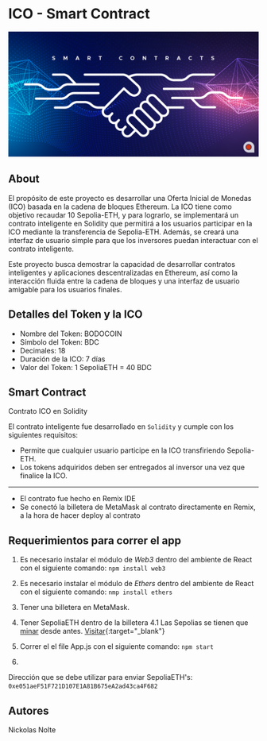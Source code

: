 # ICO - Smart Contract

![Screenshot](screenshot.png)

## About
El propósito de este proyecto es desarrollar una Oferta Inicial de Monedas (ICO) basada en la cadena de bloques Ethereum. La ICO tiene como objetivo recaudar 10 Sepolia-ETH, y para lograrlo, se implementará un contrato inteligente en Solidity que permitirá a los usuarios participar en la ICO mediante la transferencia de Sepolia-ETH. Además, se creará una interfaz de usuario simple para que los inversores puedan interactuar con el contrato inteligente. 

Este proyecto busca demostrar la capacidad de desarrollar contratos inteligentes y aplicaciones descentralizadas en Ethereum, así como la interacción fluida entre la cadena de bloques y una interfaz de usuario amigable para los usuarios finales.


## Detalles del Token y la ICO

- Nombre del Token: BODOCOIN
- Símbolo del Token: BDC
- Decimales: 18
- Duración de la ICO: 7 días
- Valor del Token:  1 SepoliaETH = 40 BDC

## Smart Contract 

Contrato ICO en Solidity

El contrato inteligente fue desarrollado en `Solidity` y cumple con los siguientes requisitos:

- Permite que cualquier usuario participe en la ICO transfiriendo Sepolia-ETH.
- Los tokens adquiridos deben ser entregados al inversor una vez que finalice la ICO.

------------------------------------------------------------------------------------------------------------------------------------------------------------------------------------

- El contrato fue hecho en Remix IDE
- Se conectó la billetera de MetaMask al contrato directamente en Remix, a la hora de hacer deploy al contrato


## Requerimientos para correr el app

1. Es necesario instalar el módulo de *Web3* dentro del ambiente de React con el siguiente comando: `npm install web3`
2. Es necesario instalar el módulo de *Ethers* dentro del ambiente de React con el siguiente comando: `nmp install ethers`
3. Tener una billetera en MetaMask.
4. Tener SepoliaETH dentro de la billetera
   4.1 Las Sepolias se tienen que [minar](lia-faucet.pk910.de/#/) desde antes.   [Visitar](https://google.com){:target="_blank"}

5. Correr el el file App.js con el siguiente comando: `npm start`
6. 



Dirección que se debe utilizar para enviar SepoliaETH's: `0xe051aeF51F721D107E1A81B675eA2ad43ca4F682`



## Autores
Nickolas Nolte

